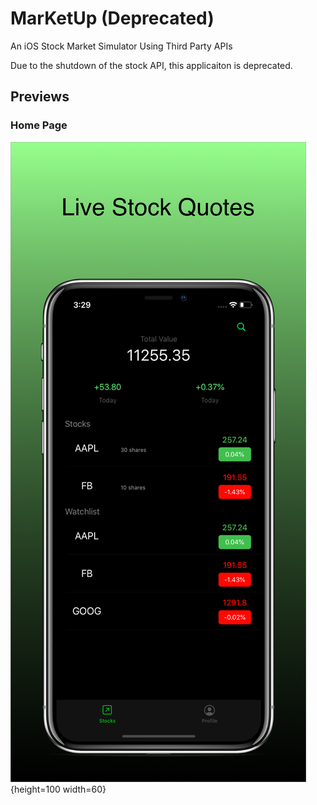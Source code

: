 # MarKetUp (Deprecated)
An iOS Stock Market Simulator Using Third Party APIs

Due to the shutdown of the stock API, this applicaiton is deprecated.


## Previews
### Home Page
![](/preview/Home.png){height=100 width=60}
